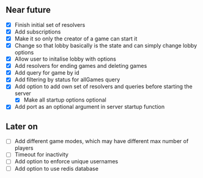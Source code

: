 ## Near future

- [x] Finish initial set of resolvers
- [x] Add subscriptions
- [x] Make it so only the creator of a game can start it
- [x] Change so that lobby basically is the state and can simply change lobby options
- [x] Allow user to initalise lobby with options
- [x] Add resolvers for ending games and deleting games
- [x] Add query for game by id
- [x] Add filtering by status for allGames query
- [x] Add option to add own set of resolvers and queries before starting the server
    - [x] Make all startup options optional
- [x] Add port as an optional argument in server startup function

## Later on

- [ ] Add different game modes, which may have different max number of players
- [ ] Timeout for inactivity
- [ ] Add option to enforce unique usernames
- [ ] Add option to use redis database